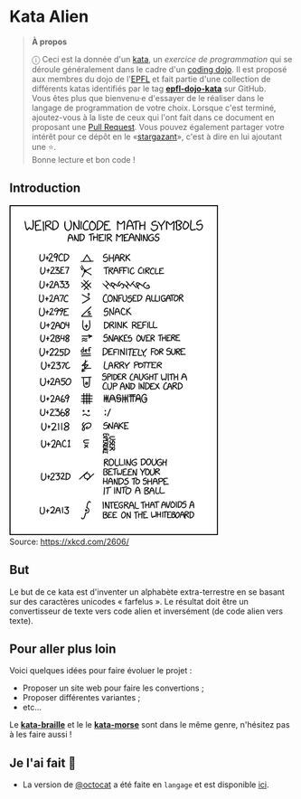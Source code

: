 # Kata Alien

<!-- start:apropos -->
> **À propos**
>
> ⓘ Ceci est la donnée d'un [kata], un _exercice de programmation_ qui se
> déroule généralement dans le cadre d'un [coding dojo]. Il est proposé aux
> membres du dojo de l'[EPFL] et fait partie d'une collection de différents
> katas identifiés par le tag **[epfl-dojo-kata]** sur GitHub.  
> Vous êtes plus que bienvenu·e d'essayer de le réaliser dans le langage de
> programmation de votre choix. Lorsque c'est terminé, ajoutez-vous à la liste
> de ceux qui l'ont fait dans ce document en proposant une [Pull Request]. Vous
> pouvez également partager votre intérêt pour ce dépôt en
> le «[stargazant]», c'est à dire en lui ajoutant une ⭐.  
> Bonne lecture et bon code !

[kata]: https://fr.wikipedia.org/wiki/Coding_dojo#Kata
[coding dojo]: https://fr.wikipedia.org/wiki/Coding_dojo
[EPFL]: https://www.epfl.ch
[epfl-dojo-kata]: https://github.com/topics/epfl-dojo-kata
[Pull Request]: https://docs.github.com/en/pull-requests/collaborating-with-pull-requests/proposing-changes-to-your-work-with-pull-requests/about-pull-requests
[stargazant]: https://docs.github.com/en/get-started/exploring-projects-on-github/saving-repositories-with-stars
<!-- end:apropos -->

## Introduction

![](./resources/weird_unicode_math_symbols.png)  
Source: https://xkcd.com/2606/


## But

Le but de ce kata est d'inventer un alphabète extra-terrestre en se basant sur
des caractères unicodes « farfelus ». Le résultat doit être un convertisseur de
texte vers code alien et inversément (de code alien vers texte).


## Pour aller plus loin

Voici quelques idées pour faire évoluer le projet :
* Proposer un site web pour faire les convertions ;
* Proposer différentes variantes ;
* etc...

Le **[kata-braille](https://github.com/ponsfrilus/kata-braille)** et le 
le **[kata-morse](https://github.com/ponsfrilus/kata-morse)** sont dans le
même genre, n'hésitez pas à les faire aussi !


## Je l'ai fait 💪

* La version de [@octocat](https://github.com/octocat) a été faite en `langage`
  et est disponible [ici](https://#).
